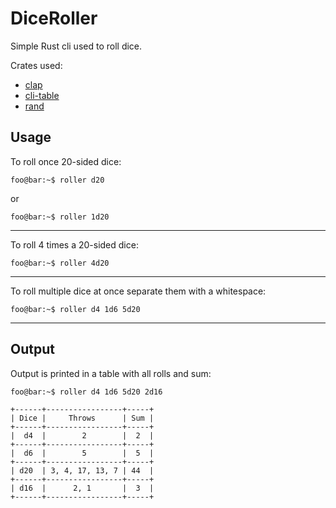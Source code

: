 # DiceRoller

Simple Rust cli used to roll dice.

Crates used:
- [clap](https://github.com/clap-rs/clap)
- [cli-table](https://github.com/devashishdxt/cli-table)
- [rand](https://github.com/rust-random/rand)

## Usage
To roll once 20-sided dice:

```console
foo@bar:~$ roller d20
```
or
```console
foo@bar:~$ roller 1d20
```
---
To roll 4 times a 20-sided dice:
```console
foo@bar:~$ roller 4d20
```
---
To roll multiple dice at once separate them with a whitespace:
```console
foo@bar:~$ roller d4 1d6 5d20
```
---

## Output
Output is printed in a table with all rolls and sum:
```console
foo@bar:~$ roller d4 1d6 5d20 2d16

+------+-----------------+-----+
| Dice |     Throws      | Sum |
+------+-----------------+-----+
|  d4  |        2        |  2  |
+------+-----------------+-----+
|  d6  |        5        |  5  |
+------+-----------------+-----+
| d20  | 3, 4, 17, 13, 7 | 44  |
+------+-----------------+-----+
| d16  |      2, 1       |  3  |
+------+-----------------+-----+
```
